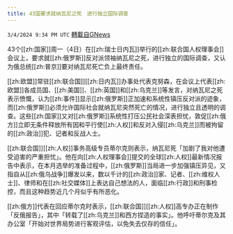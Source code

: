```yaml
---
title: 43国要求就纳瓦尼之死　进行独立国际调查
---
```

`3/4/2024 9:34 PM UTC` [轉載自GNews](https://gnews.org/articles/2364856)

43个[[zh:国家]]周一（4日）在[[zh:瑞士日内瓦]]举行的[[zh:联合国人权理事会]]会议上，要求就[[zh:俄罗斯]]反对派领袖纳瓦尼之死，进行独立的国际调查，又认为俄总统[[zh:普京]]要对纳瓦尼死亡负上最终责任。

[[zh:欧盟]]常驻[[zh:联合国]][[zh:日内瓦]]办事处代表克努森，在会议上代表[[zh:欧盟]]各成员国、[[zh:美国]]、[[zh:英国]]和[[zh:乌克兰]]等发言，对纳瓦尼之死表示愤慨，认为[[zh:事件]]显示[[zh:俄罗斯]]正加速和系统性镇压反对派的迹象，而[[zh:俄罗斯]]必须允许国际社会就纳瓦尼突然死亡的情况，进行独立且透明的调查。这些[[zh:国家]]又对[[zh:俄罗斯]]系统性打压公民社会深表担忧，敦促[[zh:俄方]]立即无条件释放所有因和平行使[[zh:人权]]和反对入侵[[zh:乌克兰]]而被拘留的[[zh:政治]]犯、记者和反战人士。

[[zh:联合国]][[zh:人权]]事务高级专员蒂尔克则表示，纳瓦尼死「加剧了我对他遭受迫害的严重担忧」。他在向[[zh:人权理事会]]提交的全球[[zh:人权]]最新情况报告中表示，在本月选举的准备过程中，[[zh:俄罗斯]]当局进一步加强镇压异见，又指自从[[zh:俄乌战争]]爆发以来，数以千计的[[zh:政治]]家、记者、[[zh:维权人士]]、律师和在[[zh:社交媒体]]上表达自己想法的人，面临[[zh:行政]]和刑事检控，而且这种趋势近几个月似乎有所恶化。

[[zh:俄方]]代表在回应蒂尔克时表示，[[zh:联合国]][[zh:人权]]高专办正在制作「反俄报告」，其中「转载了[[zh:乌克兰]]和西方捏造的事实」。他呼吁蒂尔克及其办公室「开始对世界局势进行客观评估，以免失去仅存的信任」。
